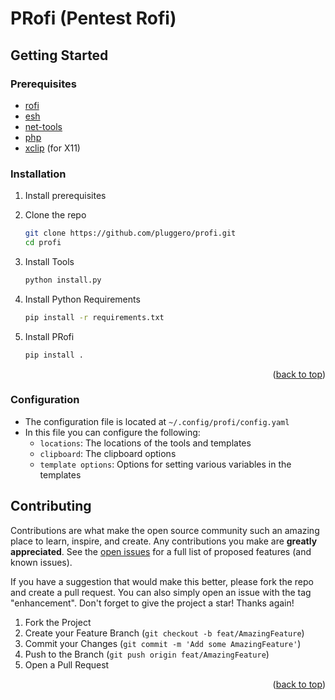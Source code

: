 # PRofi (Pentest Rofi)

<a id="readme-top"></a>

## Getting Started

### Prerequisites

- [rofi](https://github.com/davatorium/rofi)
- [esh](https://github.com/jirutka/esh)
- [net-tools](https://github.com/ecki/net-tools)
- [php](https://www.php.net/)
- [xclip](https://github.com/astrand/xclip) (for X11)

### Installation

1. Install prerequisites
2. Clone the repo
   ```sh
   git clone https://github.com/pluggero/profi.git
   cd profi
   ```
3. Install Tools
   ```sh
   python install.py
   ```
4. Install Python Requirements

   ```sh
   pip install -r requirements.txt
   ```

5. Install PRofi
   ```sh
   pip install .
   ```
   <p align="right">(<a href="#readme-top">back to top</a>)</p>

### Configuration

- The configuration file is located at `~/.config/profi/config.yaml`
- In this file you can configure the following:
  - `locations`: The locations of the tools and templates
  - `clipboard`: The clipboard options
  - `template options`: Options for setting various variables in the templates

## Contributing

Contributions are what make the open source community such an amazing place to learn, inspire, and create. Any contributions you make are **greatly appreciated**.
See the [open issues](https://github.com/pluggero/profi/issues) for a full list of proposed features (and known issues).

If you have a suggestion that would make this better, please fork the repo and create a pull request. You can also simply open an issue with the tag "enhancement".
Don't forget to give the project a star! Thanks again!

1. Fork the Project
2. Create your Feature Branch (`git checkout -b feat/AmazingFeature`)
3. Commit your Changes (`git commit -m 'Add some AmazingFeature'`)
4. Push to the Branch (`git push origin feat/AmazingFeature`)
5. Open a Pull Request

<p align="right">(<a href="#readme-top">back to top</a>)</p>
